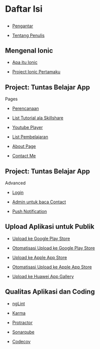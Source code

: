 # Daftar Isi

## 

* [Pengantar](#pengantar)

* [Tentang Penulis](#tentang-penulis)

## Mengenal Ionic

* [Apa itu Ionic](#apa-itu-ionic)

* [Project Ionic Pertamaku](#project-ionic-pertamaku)

## Project: Tuntas Belajar App

Pages

* [Perencanaan](#section-16)

* [List Tutorial ala Skillshare]()

* [Youtube Player]()

* [List Pembelajaran]()

* [About Page]()

* [Contact Me]()

## Project: Tuntas Belajar App

Advanced

* [Login]()

* [Admin untuk baca Contact]()

* [Push Notification]()


## Upload Aplikasi untuk Publik

* [Upload ke Google Play Store]()

* [Otomatisasi Upload ke Google Play Store]()

* [Upload ke Apple App Store]()

* [Otomatisasi Upload ke Apple App Store]()

* [Upload ke Huawei App Gallery]()

## Qualitas Aplikasi dan Coding

* [ngLint]()

* [Karma]()

* [Protractor]()

* [Sonarqube]()

* [Codecov]()
